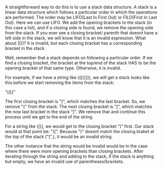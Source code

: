  
 A straightforward way to do this is to use a stack data structure. 
 A stack is a linear data structure which follows a particular order in which the
 operations are performed. The order may be LIFO(Last In First Out) or 
 FILO(First In Last Out). 
 Here we can use LIFO. We add the opening brackets to the stack (in this case a list), and if a closing side is found,  we remove the opening side from the stack. If you ever see a closing bracket/ parenth that doesnt have a left side in the stack, we will know that it is an invalid expression. What about ([)]? It is invalid, but each closing bracket
 has a corresponding bracket in the stack. 

 Well, remember that a stack depends on following a particular order. 
 If we find a closing bracket, the bracket at the top/end of the stack HAS
 to be the opening bracket of that same type. Otherwise, it is invalid. 

 For example, if we have a string like (([{}])), we will get a stack looks like 
 this before we start removing the items from the stack: 

 "(([{"


The first closing bracket is "}", which matches the last bracket. So, 
we remove "{" from the stack. The next closing bracket is "]",
which matches the now last bracket in the stack "[". We remove that and continue 
this process until we get to the end of the string.  

For a string like ([)], we would get to the closing bracket ")" first. Our stack
would at that point be: "([". 
Because ")" doesnt match the closing braket at the top of the stack ("[",), 
it would be an invalid string. 

The other instance that the string would be invalid would be in the case where
there were more opening brackets than closing brackets. After iterating through 
the string and adding to the stack, if the stack is anything but empty, we have 
an invalid use of parentheses/brackets. 





